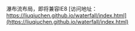 瀑布流布局，即将兼容IE8
[访问地址：https://liuqiuchen.github.io/waterfall/index.html](https://liuqiuchen.github.io/waterfall/index.html)
